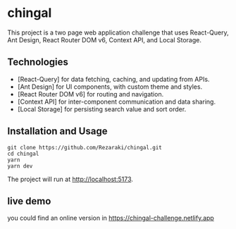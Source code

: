 # chingal
 
This project is a two page web application challenge that uses React-Query, Ant Design, React Router DOM v6, Context API, and Local Storage.

## Technologies

- [React-Query] for data fetching, caching, and updating from APIs.
- [Ant Design] for UI components, with custom theme and styles.
- [React Router DOM v6] for routing and navigation.
- [Context API] for inter-component communication and data sharing.
- [Local Storage] for persisting search value and sort order.

## Installation and Usage

```
git clone https://github.com/Rezaraki/chingal.git
cd chingal
yarn  
yarn dev
```

The project will run at [http://localhost:5173](http://localhost:5173).

## live demo 
you could find an online version in https://chingal-challenge.netlify.app
  
